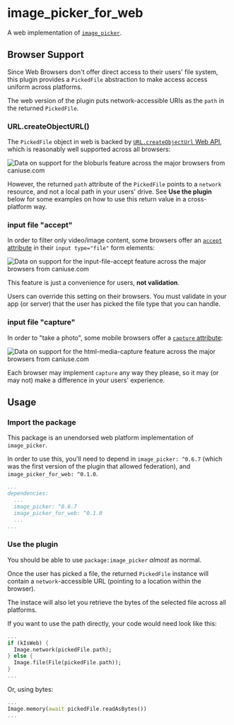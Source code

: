 # image_picker_for_web

A web implementation of [`image_picker`][1].

## Browser Support

Since Web Browsers don't offer direct access to their users' file system,
this plugin provides a `PickedFile` abstraction to make access access uniform
across platforms.

The web version of the plugin puts network-accessible URIs as the `path`
in the returned `PickedFile`.

### URL.createObjectURL()

The `PickedFile` object in web is backed by [`URL.createObjectUrl` Web API](https://developer.mozilla.org/en-US/docs/Web/API/URL/createObjectURL),
which is reasonably well supported across all browsers:

![Data on support for the bloburls feature across the major browsers from caniuse.com](https://caniuse.bitsofco.de/image/bloburls.png)

However, the returned `path` attribute of the `PickedFile` points to a `network` resource, and not a
local path in your users' drive. See **Use the plugin** below for some examples on how to use this
return value in a cross-platform way.

### input file "accept"

In order to filter only video/image content, some browsers offer an [`accept` attribute](https://developer.mozilla.org/en-US/docs/Web/HTML/Attributes/accept) in their `input type="file"` form elements:

![Data on support for the input-file-accept feature across the major browsers from caniuse.com](https://caniuse.bitsofco.de/image/input-file-accept.png)

This feature is just a convenience for users, **not validation**.

Users can override this setting on their browsers. You must validate in your app (or server)
that the user has picked the file type that you can handle.

### input file "capture"

In order to "take a photo", some mobile browsers offer a [`capture` attribute](https://developer.mozilla.org/en-US/docs/Web/HTML/Attributes/capture):

![Data on support for the html-media-capture feature across the major browsers from caniuse.com](https://caniuse.bitsofco.de/image/html-media-capture.png)

Each browser may implement `capture` any way they please, so it may (or may not) make a
difference in your users' experience.

## Usage

### Import the package

This package is an unendorsed web platform implementation of `image_picker`.

In order to use this, you'll need to depend in `image_picker: ^0.6.7` (which was the first version of the plugin that allowed federation), and `image_picker_for_web: ^0.1.0`.

```yaml
...
dependencies:
  ...
  image_picker: ^0.6.7
  image_picker_for_web: ^0.1.0
  ...
...
```

### Use the plugin

You should be able to use `package:image_picker` _almost_ as normal.

Once the user has picked a file, the returned `PickedFile` instance will contain a
`network`-accessible URL (pointing to a location within the browser).

The instace will also let you retrieve the bytes of the selected file across all platforms.

If you want to use the path directly, your code would need look like this:

```dart
...
if (kIsWeb) {
  Image.network(pickedFile.path);
} else {
  Image.file(File(pickedFile.path));
}
...
```

Or, using bytes:

```dart
...
Image.memory(await pickedFile.readAsBytes())
...
```

[1]: https://pub.dev/packages/image_picker
